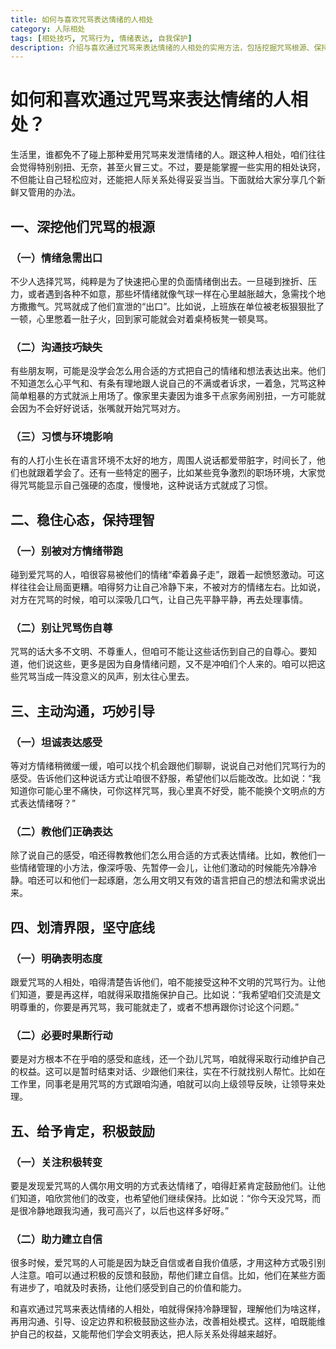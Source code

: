 ```yaml
---
title: 如何与喜欢咒骂表达情绪的人相处
category: 人际相处
tags: [相处技巧, 咒骂行为, 情绪表达, 自我保护]
description: 介绍与喜欢通过咒骂来表达情绪的人相处的实用方法，包括挖掘咒骂根源、保持理智、主动沟通、划清界限和给予鼓励等方面，帮助读者更好地应对这类人并维护良好人际关系。
---
```


# 如何和喜欢通过咒骂来表达情绪的人相处？

生活里，谁都免不了碰上那种爱用咒骂来发泄情绪的人。跟这种人相处，咱们往往会觉得特别别扭、无奈，甚至火冒三丈。不过，要是能掌握一些实用的相处诀窍，不但能让自己轻松应对，还能把人际关系处得妥妥当当。下面就给大家分享几个新鲜又管用的办法。

## 一、深挖他们咒骂的根源
### （一）情绪急需出口
不少人选择咒骂，纯粹是为了快速把心里的负面情绪倒出去。一旦碰到挫折、压力，或者遇到各种不如意，那些坏情绪就像气球一样在心里越胀越大，急需找个地方撒撒气。咒骂就成了他们宣泄的“出口”。比如说，上班族在单位被老板狠狠批了一顿，心里憋着一肚子火，回到家可能就会对着桌椅板凳一顿臭骂。

### （二）沟通技巧缺失
有些朋友啊，可能是没学会怎么用合适的方式把自己的情绪和想法表达出来。他们不知道怎么心平气和、有条有理地跟人说自己的不满或者诉求，一着急，咒骂这种简单粗暴的方式就派上用场了。像家里夫妻因为谁多干点家务闹别扭，一方可能就会因为不会好好说话，张嘴就开始咒骂对方。

### （三）习惯与环境影响
有的人打小生长在语言环境不太好的地方，周围人说话都爱带脏字，时间长了，他们也就跟着学会了。还有一些特定的圈子，比如某些竞争激烈的职场环境，大家觉得咒骂能显示自己强硬的态度，慢慢地，这种说话方式就成了习惯。

## 二、稳住心态，保持理智
### （一）别被对方情绪带跑
碰到爱咒骂的人，咱很容易被他们的情绪“牵着鼻子走”，跟着一起愤怒激动。可这样往往会让局面更糟。咱得努力让自己冷静下来，不被对方的情绪左右。比如说，对方在咒骂的时候，咱可以深吸几口气，让自己先平静平静，再去处理事情。

### （二）别让咒骂伤自尊
咒骂的话大多不文明、不尊重人，但咱可不能让这些话伤到自己的自尊心。要知道，他们说这些，更多是因为自身情绪问题，又不是冲咱们个人来的。咱可以把这些咒骂当成一阵没意义的风声，别太往心里去。

## 三、主动沟通，巧妙引导
### （一）坦诚表达感受
等对方情绪稍微缓一缓，咱可以找个机会跟他们聊聊，说说自己对他们咒骂行为的感受。告诉他们这种说话方式让咱很不舒服，希望他们以后能改改。比如说：“我知道你可能心里不痛快，可你这样咒骂，我心里真不好受，能不能换个文明点的方式表达情绪呀？”

### （二）教他们正确表达
除了说自己的感受，咱还得教教他们怎么用合适的方式表达情绪。比如，教他们一些情绪管理的小方法，像深呼吸、先暂停一会儿，让他们激动的时候能先冷静冷静。咱还可以和他们一起琢磨，怎么用文明又有效的语言把自己的想法和需求说出来。

## 四、划清界限，坚守底线
### （一）明确表明态度
跟爱咒骂的人相处，咱得清楚告诉他们，咱不能接受这种不文明的咒骂行为。让他们知道，要是再这样，咱就得采取措施保护自己。比如说：“我希望咱们交流是文明尊重的，你要是再咒骂，我可能就走了，或者不想再跟你讨论这个问题。”

### （二）必要时果断行动
要是对方根本不在乎咱的感受和底线，还一个劲儿咒骂，咱就得采取行动维护自己的权益。这可以是暂时结束对话、少跟他们来往，实在不行就找别人帮忙。比如在工作里，同事老是用咒骂的方式跟咱沟通，咱就可以向上级领导反映，让领导来处理。

## 五、给予肯定，积极鼓励
### （一）关注积极转变
要是发现爱咒骂的人偶尔用文明的方式表达情绪了，咱得赶紧肯定鼓励他们。让他们知道，咱欣赏他们的改变，也希望他们继续保持。比如说：“你今天没咒骂，而是很冷静地跟我沟通，我可高兴了，以后也这样多好呀。”

### （二）助力建立自信
很多时候，爱咒骂的人可能是因为缺乏自信或者自我价值感，才用这种方式吸引别人注意。咱可以通过积极的反馈和鼓励，帮他们建立自信。比如，他们在某些方面有进步了，咱就及时表扬，让他们感受到自己的价值和能力。

和喜欢通过咒骂来表达情绪的人相处，咱就得保持冷静理智，理解他们为啥这样，再用沟通、引导、设定边界和积极鼓励这些办法，改善相处模式。这样，咱既能维护自己的权益，又能帮他们学会文明表达，把人际关系处得越来越好。